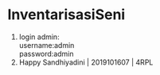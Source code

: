 # InventarisasiSeni
1. login admin: <br>
   username:admin <br>
   password:admin<br>
2. Happy Sandhiyadini | 2019101607 | 4RPL <br>
